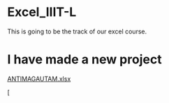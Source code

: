 # Excel_IIIT-L
This is going to be the track of our excel course.
# I have made a new project 
[ANTIMAGAUTAM.xlsx](https://github.com/user-attachments/files/16787084/ANTIMAGAUTAM.xlsx)

[
